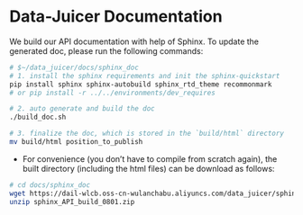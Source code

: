 # Data-Juicer Documentation

We build our API documentation with help of Sphinx.
To update the generated
doc, please run the following commands:

```bash
# $~/data_juicer/docs/sphinx_doc
# 1. install the sphinx requirements and init the sphinx-quickstart
pip install sphinx sphinx-autobuild sphinx_rtd_theme recommonmark
# or pip install -r ../../environments/dev_requires

# 2. auto generate and build the doc
./build_doc.sh

# 3. finalize the doc, which is stored in the `build/html` directory
mv build/html position_to_publish
```

- For convenience (you don’t have to compile from scratch again), the built 
  directory (including the html files) can be download as follows:
```bash
# cd docs/sphinx_doc 
wget https://dail-wlcb.oss-cn-wulanchabu.aliyuncs.com/data_juicer/sphinx_API_build_0801.zip
unzip sphinx_API_build_0801.zip
```
